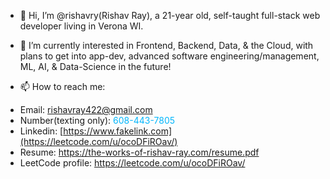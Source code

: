 - 👋 Hi, I’m @rishavry(Rishav Ray), a 21-year old, self-taught full-stack web developer living in Verona WI.

- 👀 I’m currently interested in Frontend, Backend, Data, & the Cloud, with plans to get into app-dev, advanced software engineering/management, ML, AI, & Data-Science in the future!
  
- 📫 How to reach me:
* Email: rishavray422@gmail.com
* Number(texting only): <span style="color:#03b6fc">608-443-7805</span>
* Linkedin: [https://www.fakelink.com](https://leetcode.com/u/ocoDFiROav/)
* Resume: https://the-works-of-rishav-ray.com/resume.pdf
* LeetCode profile: https://leetcode.com/u/ocoDFiROav/
